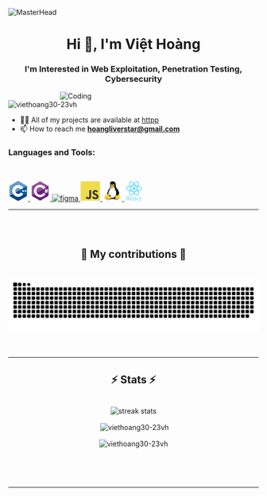 ![MasterHead](https://giffiles.alphacoders.com/220/220234.gif)
<h1 align="center">Hi 👋, I'm Việt Hoàng</h1>
<h3 align="center">I'm Interested in Web Exploitation, Penetration Testing, Cybersecurity</h3>
<img align="right" alt="Coding" width="400" src="https://giffiles.alphacoders.com/220/220234.gif">
<p align="left"> <img src="https://komarev.com/ghpvc/?username=viethoang30-23vh&label=Profile%20views&color=0e75b6&style=flat" alt="viethoang30-23vh" /> </p>

- 👨‍💻 All of my projects are available at [httpp](httpp)
- 📫 How to reach me **hoangliverstar@gmail.com**
<h3 align="left">Languages and Tools:</h3>
  <br>
<p align="left"> 
  <a href="https://www.w3schools.com/cpp/" target="_blank" rel="noreferrer"> 
    <img src="https://raw.githubusercontent.com/devicons/devicon/master/icons/cplusplus/cplusplus-original.svg" alt="cplusplus" width="40" height="40"/> </a> 
  <a href="https://www.w3schools.com/cs/" target="_blank" rel="noreferrer"> 
    <img src="https://raw.githubusercontent.com/devicons/devicon/master/icons/csharp/csharp-original.svg" alt="csharp" width="40" height="40"/> </a> 
  <a href="https://www.figma.com/" target="_blank" rel="noreferrer"> 
    <img src="https://www.vectorlogo.zone/logos/figma/figma-icon.svg" alt="figma" width="40" height="40"/> </a> <a href="https://developer.mozilla.org/en-US/docs/Web/JavaScript" target="_blank" rel="noreferrer"> 
    <img src="https://raw.githubusercontent.com/devicons/devicon/master/icons/javascript/javascript-original.svg" alt="javascript" width="40" height="40"/> </a> 
  <a href="https://www.linux.org/" target="_blank" rel="noreferrer"> 
    <img src="https://raw.githubusercontent.com/devicons/devicon/master/icons/linux/linux-original.svg" alt="linux" width="40" height="40"/> </a> 
  <a href="https://reactjs.org/" target="_blank" rel="noreferrer">
    <img src="https://raw.githubusercontent.com/devicons/devicon/master/icons/react/react-original-wordmark.svg" alt="react" width="40" height="40"/> </a> </p>
<hr/>
<br/><br/>
<div align="center">
  <h2> 🔭 My contributions 🔭 </h2>
  <br>
  <img alt="snake eating my contributions" src="https://raw.githubusercontent.com/salesp07/salesp07/output/github-contribution-grid-snake.svg" />
    <br/><br/><br/>
</div>
<hr/>
<h2 align="center">⚡ Stats ⚡</h2>
<br>
<div align=center>
  <img width=390 src="https://github-readme-stats.vercel.app/api/top-langs?username=viethoang30-23vh&show_icons=true&locale=en&layout=compact" alt="streak stats"/>
  <p>&nbsp;<img  width=390  align="center" src="https://github-readme-stats.vercel.app/api?username=viethoang30-23vh&show_icons=true&locale=en" alt="viethoang30-23vh" /></p>
  <p><img align="center"  width=390 src="https://github-readme-streak-stats.herokuapp.com/?user=viethoang30-23vh&" alt="viethoang30-23vh" /></p>
  <br/>
</div>
<br/><br/>

<hr/>
